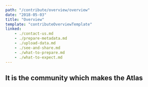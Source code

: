 ```yaml
---
path: "/contribute/overview/overview"
date: "2018-05-03"
title: "Overview"
template: "contributeOverviewTemplate"
linked:
    - ./contact-us.md
    - ./prepare-metadata.md
    - ./upload-data.md
    - ./see-and-share.md
    - ./what-to-prepare.md
    - ./what-to-expect.md
---
```


## It is the community which makes the Atlas
